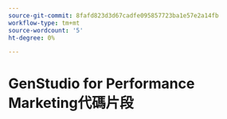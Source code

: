 ```yaml
---
source-git-commit: 8fafd823d3d67cadfe095857723ba1e57e2a14fb
workflow-type: tm+mt
source-wordcount: '5'
ht-degree: 0%

---
```

# GenStudio for Performance Marketing代碼片段
